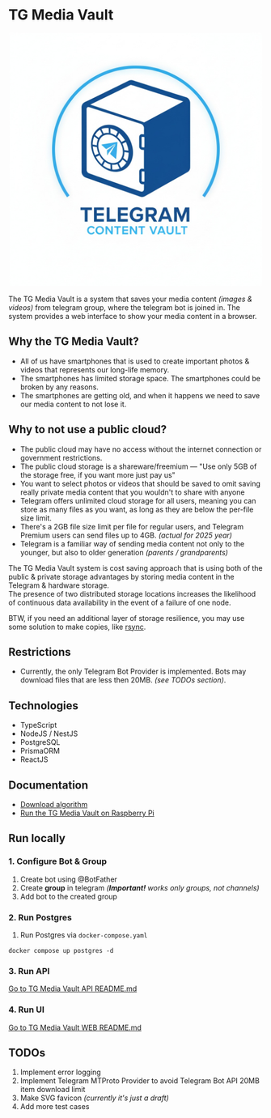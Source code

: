 # TG Media Vault

<div align="center">
  <img src="docs/images/logo.png" width="500"/>
</div>

The TG Media Vault is a system that saves your media content _(images & videos)_ from telegram group, where the telegram bot is joined in.
The system provides a web interface to show your media content in a browser.

## Why the TG Media Vault?

- All of us have smartphones that is used to create important photos & videos that represents our long-life memory.
- The smartphones has limited storage space. The smartphones could be broken by any reasons.
- The smartphones are getting old, and when it happens we need to save our media content to not lose it.

## Why to not use a public cloud?

- The public cloud may have no access without the internet connection or government restrictions.
- The public cloud storage is a shareware/freemium — "Use only 5GB of the storage free, if you want more just pay us"
- You want to select photos or videos that should be saved to omit saving really private media content that you wouldn't to share with anyone
- Telegram offers unlimited cloud storage for all users, meaning you can store as many files as you want, as long as they are below the per-file size limit.
- There's a 2GB file size limit per file for regular users, and Telegram Premium users can send files up to 4GB. _(actual for 2025 year)_
- Telegram is a familiar way of sending media content not only to the younger, but also to older generation _(parents / grandparents)_

The TG Media Vault system is cost saving approach that is using both of the public & private storage advantages by storing media content in the Telegram & hardware storage.  
The presence of two distributed storage locations increases the likelihood of continuous data availability in the event of a failure of one node.

BTW, if you need an additional layer of storage resilience, you may use some solution to make copies, like [rsync](https://linux.die.net/man/1/rsync).

## Restrictions

- Currently, the only Telegram Bot Provider is implemented. Bots may download files that are less then 20MB. _(see TODOs section)_.

## Technologies

- TypeScript
- NodeJS / NestJS
- PostgreSQL
- PrismaORM
- ReactJS

## Documentation

- [Download algorithm](./docs/download-algorithm.md)
- [Run the TG Media Vault on Raspberry Pi](./docs/raspberry-installation.md)

## Run locally

### 1. Configure Bot & Group

1. Create bot using @BotFather
2. Create **group** in telegram _(**Important!** works only groups, not channels)_
3. Add bot to the created group

### 2. Run Postgres

1. Run Postgres via `docker-compose.yaml`
```
docker compose up postgres -d
```

### 3. Run API

[Go to TG Media Vault API README.md](./apps/api/README.md)

### 4. Run UI

[Go to TG Media Vault WEB README.md](./apps/api/README.md)

## TODOs

1. Implement error logging
2. Implement Telegram MTProto Provider to avoid Telegram Bot API 20MB item download limit
3. Make SVG favicon _(currently it's just a draft)_
4. Add more test cases
